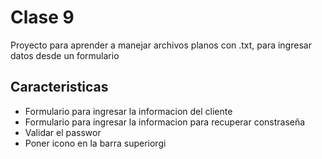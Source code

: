 # Clase 9

Proyecto para aprender a manejar archivos planos con .txt, para ingresar datos desde un formulario

## Caracteristicas

* Formulario para ingresar la informacion del cliente
* Formulario para ingresar la informacion para recuperar constraseña
* Validar el passwor
* Poner icono en la barra superiorgi
